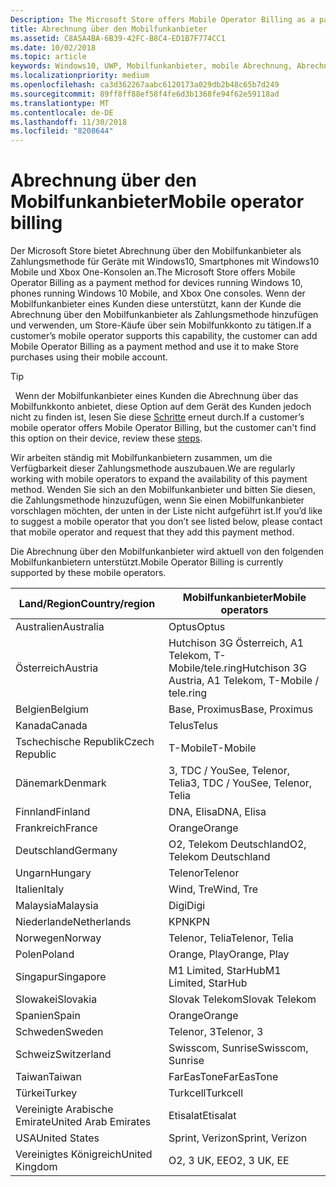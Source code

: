 ```yaml
---
Description: The Microsoft Store offers Mobile Operator Billing as a payment method for mobile operators who support this capability.
title: Abrechnung über den Mobilfunkanbieter
ms.assetid: C8A5A4BA-6B39-42FC-B8C4-ED1B7F774CC1
ms.date: 10/02/2018
ms.topic: article
keywords: Windows10, UWP, Mobilfunkanbieter, mobile Abrechnung, Abrechnung über den Mobilfunkanbieter
ms.localizationpriority: medium
ms.openlocfilehash: ca3d362267aabc6120173a029db2b48c65b7d249
ms.sourcegitcommit: 89ff8ff88ef58f4fe6d3b1368fe94f62e59118ad
ms.translationtype: MT
ms.contentlocale: de-DE
ms.lasthandoff: 11/30/2018
ms.locfileid: "8208644"
---
```

# <a name="mobile-operator-billing"></a><span data-ttu-id="b3706-103">Abrechnung über den Mobilfunkanbieter</span><span class="sxs-lookup"><span data-stu-id="b3706-103">Mobile operator billing</span></span>


<span data-ttu-id="b3706-104">Der Microsoft Store bietet Abrechnung über den Mobilfunkanbieter als Zahlungsmethode für Geräte mit Windows10, Smartphones mit Windows10 Mobile und Xbox One-Konsolen an.</span><span class="sxs-lookup"><span data-stu-id="b3706-104">The Microsoft Store offers Mobile Operator Billing as a payment method for devices running Windows 10, phones running Windows 10 Mobile, and Xbox One consoles.</span></span> <span data-ttu-id="b3706-105">Wenn der Mobilfunkanbieter eines Kunden diese unterstützt, kann der Kunde die Abrechnung über den Mobilfunkanbieter als Zahlungsmethode hinzufügen und verwenden, um Store-Käufe über sein Mobilfunkkonto zu tätigen.</span><span class="sxs-lookup"><span data-stu-id="b3706-105">If a customer’s mobile operator supports this capability, the customer can add Mobile Operator Billing as a payment method and use it to make Store purchases using their mobile account.</span></span>

> [!TIP]
>  <span data-ttu-id="b3706-106">Wenn der Mobilfunkanbieter eines Kunden die Abrechnung über das Mobilfunkkonto anbietet, diese Option auf dem Gerät des Kunden jedoch nicht zu finden ist, lesen Sie diese [Schritte](http://go.microsoft.com/fwlink/p/?LinkId=523993) erneut durch.</span><span class="sxs-lookup"><span data-stu-id="b3706-106">If a customer’s mobile operator offers Mobile Operator Billing, but the customer can't find this option on their device, review these [steps](http://go.microsoft.com/fwlink/p/?LinkId=523993).</span></span>

<span data-ttu-id="b3706-107">Wir arbeiten ständig mit Mobilfunkanbietern zusammen, um die Verfügbarkeit dieser Zahlungsmethode auszubauen.</span><span class="sxs-lookup"><span data-stu-id="b3706-107">We are regularly working with mobile operators to expand the availability of this payment method.</span></span> <span data-ttu-id="b3706-108">Wenden Sie sich an den Mobilfunkanbieter und bitten Sie diesen, die Zahlungsmethode hinzuzufügen, wenn Sie einen Mobilfunkanbieter vorschlagen möchten, der unten in der Liste nicht aufgeführt ist.</span><span class="sxs-lookup"><span data-stu-id="b3706-108">If you’d like to suggest a mobile operator that you don’t see listed below, please contact that mobile operator and request that they add this payment method.</span></span>

<span data-ttu-id="b3706-109">Die Abrechnung über den Mobilfunkanbieter wird aktuell von den folgenden Mobilfunkanbietern unterstützt.</span><span class="sxs-lookup"><span data-stu-id="b3706-109">Mobile Operator Billing is currently supported by these mobile operators.</span></span>

| <span data-ttu-id="b3706-110">Land/Region</span><span class="sxs-lookup"><span data-stu-id="b3706-110">Country/region</span></span>  | <span data-ttu-id="b3706-111">Mobilfunkanbieter</span><span class="sxs-lookup"><span data-stu-id="b3706-111">Mobile operators</span></span>                 |
|-----------------|----------------------------------|
| <span data-ttu-id="b3706-112">Australien</span><span class="sxs-lookup"><span data-stu-id="b3706-112">Australia</span></span>       | <span data-ttu-id="b3706-113">Optus</span><span class="sxs-lookup"><span data-stu-id="b3706-113">Optus</span></span>                            |
| <span data-ttu-id="b3706-114">Österreich</span><span class="sxs-lookup"><span data-stu-id="b3706-114">Austria</span></span>         | <span data-ttu-id="b3706-115">Hutchison 3G Österreich, A1 Telekom, T-Mobile/tele.ring</span><span class="sxs-lookup"><span data-stu-id="b3706-115">Hutchison 3G Austria, A1 Telekom, T-Mobile / tele.ring</span></span>  |
| <span data-ttu-id="b3706-116">Belgien</span><span class="sxs-lookup"><span data-stu-id="b3706-116">Belgium</span></span>         | <span data-ttu-id="b3706-117">Base, Proximus</span><span class="sxs-lookup"><span data-stu-id="b3706-117">Base, Proximus</span></span>                   |
| <span data-ttu-id="b3706-118">Kanada</span><span class="sxs-lookup"><span data-stu-id="b3706-118">Canada</span></span>          | <span data-ttu-id="b3706-119">Telus</span><span class="sxs-lookup"><span data-stu-id="b3706-119">Telus</span></span>                            |
| <span data-ttu-id="b3706-120">Tschechische Republik</span><span class="sxs-lookup"><span data-stu-id="b3706-120">Czech Republic</span></span>  | <span data-ttu-id="b3706-121">T-Mobile</span><span class="sxs-lookup"><span data-stu-id="b3706-121">T-Mobile</span></span>                         |
| <span data-ttu-id="b3706-122">Dänemark</span><span class="sxs-lookup"><span data-stu-id="b3706-122">Denmark</span></span>         | <span data-ttu-id="b3706-123">3, TDC / YouSee, Telenor, Telia</span><span class="sxs-lookup"><span data-stu-id="b3706-123">3, TDC / YouSee, Telenor, Telia</span></span>  |
| <span data-ttu-id="b3706-124">Finnland</span><span class="sxs-lookup"><span data-stu-id="b3706-124">Finland</span></span>         | <span data-ttu-id="b3706-125">DNA, Elisa</span><span class="sxs-lookup"><span data-stu-id="b3706-125">DNA, Elisa</span></span>                       |
| <span data-ttu-id="b3706-126">Frankreich</span><span class="sxs-lookup"><span data-stu-id="b3706-126">France</span></span>          | <span data-ttu-id="b3706-127">Orange</span><span class="sxs-lookup"><span data-stu-id="b3706-127">Orange</span></span>                           |
| <span data-ttu-id="b3706-128">Deutschland</span><span class="sxs-lookup"><span data-stu-id="b3706-128">Germany</span></span>         | <span data-ttu-id="b3706-129">O2, Telekom Deutschland</span><span class="sxs-lookup"><span data-stu-id="b3706-129">O2, Telekom Deutschland</span></span>          |
| <span data-ttu-id="b3706-130">Ungarn</span><span class="sxs-lookup"><span data-stu-id="b3706-130">Hungary</span></span>         | <span data-ttu-id="b3706-131">Telenor</span><span class="sxs-lookup"><span data-stu-id="b3706-131">Telenor</span></span>                          |
| <span data-ttu-id="b3706-132">Italien</span><span class="sxs-lookup"><span data-stu-id="b3706-132">Italy</span></span>           | <span data-ttu-id="b3706-133">Wind, Tre</span><span class="sxs-lookup"><span data-stu-id="b3706-133">Wind, Tre</span></span>                        |
| <span data-ttu-id="b3706-134">Malaysia</span><span class="sxs-lookup"><span data-stu-id="b3706-134">Malaysia</span></span>        | <span data-ttu-id="b3706-135">Digi</span><span class="sxs-lookup"><span data-stu-id="b3706-135">Digi</span></span>                             |
| <span data-ttu-id="b3706-136">Niederlande</span><span class="sxs-lookup"><span data-stu-id="b3706-136">Netherlands</span></span>     | <span data-ttu-id="b3706-137">KPN</span><span class="sxs-lookup"><span data-stu-id="b3706-137">KPN</span></span>                              |
| <span data-ttu-id="b3706-138">Norwegen</span><span class="sxs-lookup"><span data-stu-id="b3706-138">Norway</span></span>          | <span data-ttu-id="b3706-139">Telenor, Telia</span><span class="sxs-lookup"><span data-stu-id="b3706-139">Telenor, Telia</span></span>                   |
| <span data-ttu-id="b3706-140">Polen</span><span class="sxs-lookup"><span data-stu-id="b3706-140">Poland</span></span>          | <span data-ttu-id="b3706-141">Orange, Play</span><span class="sxs-lookup"><span data-stu-id="b3706-141">Orange, Play</span></span>                     |
| <span data-ttu-id="b3706-142">Singapur</span><span class="sxs-lookup"><span data-stu-id="b3706-142">Singapore</span></span>       | <span data-ttu-id="b3706-143">M1 Limited, StarHub</span><span class="sxs-lookup"><span data-stu-id="b3706-143">M1 Limited, StarHub</span></span>              |
| <span data-ttu-id="b3706-144">Slowakei</span><span class="sxs-lookup"><span data-stu-id="b3706-144">Slovakia</span></span>        | <span data-ttu-id="b3706-145">Slovak Telekom</span><span class="sxs-lookup"><span data-stu-id="b3706-145">Slovak Telekom</span></span>                   |
| <span data-ttu-id="b3706-146">Spanien</span><span class="sxs-lookup"><span data-stu-id="b3706-146">Spain</span></span>           | <span data-ttu-id="b3706-147">Orange</span><span class="sxs-lookup"><span data-stu-id="b3706-147">Orange</span></span>                           |
| <span data-ttu-id="b3706-148">Schweden</span><span class="sxs-lookup"><span data-stu-id="b3706-148">Sweden</span></span>          | <span data-ttu-id="b3706-149">Telenor, 3</span><span class="sxs-lookup"><span data-stu-id="b3706-149">Telenor, 3</span></span>                       |
| <span data-ttu-id="b3706-150">Schweiz</span><span class="sxs-lookup"><span data-stu-id="b3706-150">Switzerland</span></span>     | <span data-ttu-id="b3706-151">Swisscom, Sunrise</span><span class="sxs-lookup"><span data-stu-id="b3706-151">Swisscom, Sunrise</span></span>                |
| <span data-ttu-id="b3706-152">Taiwan</span><span class="sxs-lookup"><span data-stu-id="b3706-152">Taiwan</span></span>          | <span data-ttu-id="b3706-153">FarEasTone</span><span class="sxs-lookup"><span data-stu-id="b3706-153">FarEasTone</span></span>                       |
| <span data-ttu-id="b3706-154">Türkei</span><span class="sxs-lookup"><span data-stu-id="b3706-154">Turkey</span></span>          | <span data-ttu-id="b3706-155">Turkcell</span><span class="sxs-lookup"><span data-stu-id="b3706-155">Turkcell</span></span>                         |
| <span data-ttu-id="b3706-156">Vereinigte Arabische Emirate</span><span class="sxs-lookup"><span data-stu-id="b3706-156">United Arab Emirates</span></span> | <span data-ttu-id="b3706-157">Etisalat</span><span class="sxs-lookup"><span data-stu-id="b3706-157">Etisalat</span></span>                    |
| <span data-ttu-id="b3706-158">USA</span><span class="sxs-lookup"><span data-stu-id="b3706-158">United States</span></span>   | <span data-ttu-id="b3706-159">Sprint, Verizon</span><span class="sxs-lookup"><span data-stu-id="b3706-159">Sprint, Verizon</span></span>                  |
| <span data-ttu-id="b3706-160">Vereinigtes Königreich</span><span class="sxs-lookup"><span data-stu-id="b3706-160">United Kingdom</span></span>  | <span data-ttu-id="b3706-161">O2, 3 UK, EE</span><span class="sxs-lookup"><span data-stu-id="b3706-161">O2, 3 UK, EE</span></span>                     |

 



 


 

 




